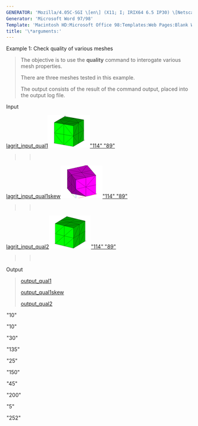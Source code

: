 ```yaml
---
GENERATOR: 'Mozilla/4.05C-SGI \[en\] (X11; I; IRIX64 6.5 IP30) \[Netscape\]'
Generator: 'Microsoft Word 97/98'
Template: 'Macintosh HD:Microsoft Office 98:Templates:Web Pages:Blank Web Page'
title: '\*arguments:'
---
```


Example 1: Check quality of various meshes

> The objective is to use the **quality** command to interogate various
> mesh properties.
>
> There are three meshes tested in this example.
>
> The output consists of the result of the command output, placed into
> the output log file.

Input

[lagrit\_input\_qual1![](image/qual1_tn.gif)"114"
"89"](../input_output/lagrit_input_qual1)

> >  

[lagrit\_input\_qual1skew![](image/qua11skew_tn.gif)"114"
"89"](../input_output/lagrit_input_qual1skew)

> >  

[lagrit\_input\_qual2![](image/qual2_tn.gif)"114"
"89"](../input_output/lagrit_input_qual2)

> >  

Output

> [output\_qual1](../input_output/output_qual1)
>
> [output\_qual1skew](../input_output/output_qual1skew)
>
> [output\_qual2](../input_output/output_qual2)

![](transparent.gif)"10" 

![](transparent.gif)"10" 

![](transparent.gif)"30" 

![](transparent.gif)"135" 

![](transparent.gif)"25" 

![](transparent.gif)"150" 

![](transparent.gif)"45" 

![](transparent.gif)"200" 

![](transparent.gif)"5" 

![](transparent.gif)"252" 
